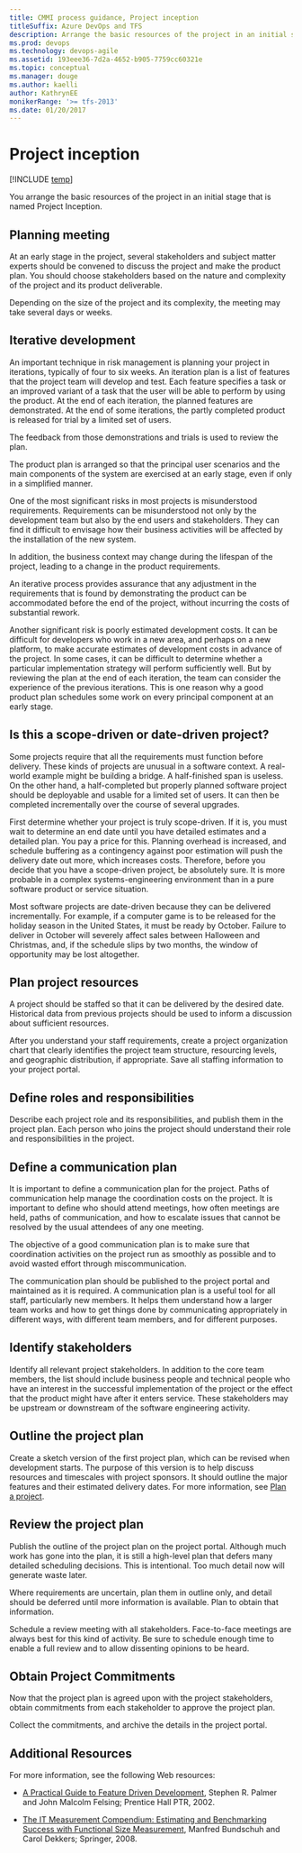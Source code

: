 ```yaml
---
title: CMMI process guidance, Project inception
titleSuffix: Azure DevOps and TFS
description: Arrange the basic resources of the project in an initial stage.
ms.prod: devops
ms.technology: devops-agile
ms.assetid: 193eee36-7d2a-4652-b905-7759cc60321e
ms.topic: conceptual
ms.manager: douge
ms.author: kaelliauthor: KathrynEE
monikerRange: '>= tfs-2013'
ms.date: 01/20/2017
---
```


# Project inception

[!INCLUDE [temp](../../../../_shared/version-vsts-tfs-all-versions.md)]

You arrange the basic resources of the project in an initial stage that is named Project Inception.  
  
##  <a name="PlanningMeeting"></a> Planning meeting  
 At an early stage in the project, several stakeholders and subject matter experts should be convened to discuss the project and make the product plan. You should choose stakeholders based on the nature and complexity of the project and its product deliverable.  
  
 Depending on the size of the project and its complexity, the meeting may take several days or weeks.  
  
##  <a name="Iterative"></a> Iterative development  
 An important technique in risk management is planning your project in iterations, typically of four to six weeks. An iteration plan is a list of features that the project team will develop and test. Each feature specifies a task or an improved variant of a task that the user will be able to perform by using the product. At the end of each iteration, the planned features are demonstrated. At the end of some iterations, the partly completed product is released for trial by a limited set of users.  
  
 The feedback from those demonstrations and trials is used to review the plan.  
  
 The product plan is arranged so that the principal user scenarios and the main components of the system are exercised at an early stage, even if only in a simplified manner.  
  
 One of the most significant risks in most projects is misunderstood requirements. Requirements can be misunderstood not only by the development team but also by the end users and stakeholders. They can find it difficult to envisage how their business activities will be affected by the installation of the new system.  
  
 In addition, the business context may change during the lifespan of the project, leading to a change in the product requirements.  
  
 An iterative process provides assurance that any adjustment in the requirements that is found by demonstrating the product can be accommodated before the end of the project, without incurring the costs of substantial rework.  
  
 Another significant risk is poorly estimated development costs. It can be difficult for developers who work in a new area, and perhaps on a new platform, to make accurate estimates of development costs in advance of the project. In some cases, it can be difficult to determine whether a particular implementation strategy will perform sufficiently well. But by reviewing the plan at the end of each iteration, the team can consider the experience of the previous iterations. This is one reason why a good product plan schedules some work on every principal component at an early stage.  
  
##  <a name="ScopeOrDateDriven"></a> Is this a scope-driven or date-driven project?  
 Some projects require that all the requirements must function before delivery. These kinds of projects are unusual in a software context. A real-world example might be building a bridge. A half-finished span is useless. On the other hand, a half-completed but properly planned software project should be deployable and usable for a limited set of users. It can then be completed incrementally over the course of several upgrades.  
  
 First determine whether your project is truly scope-driven. If it is, you must wait to determine an end date until you have detailed estimates and a detailed plan. You pay a price for this. Planning overhead is increased, and schedule buffering as a contingency against poor estimation will push the delivery date out more, which increases costs. Therefore, before you decide that you have a scope-driven project, be absolutely sure. It is more probable in a complex systems-engineering environment than in a pure software product or service situation.  
  
 Most software projects are date-driven because they can be delivered incrementally. For example, if a computer game is to be released for the holiday season in the United States, it must be ready by October. Failure to deliver in October will severely affect sales between Halloween and Christmas, and, if the schedule slips by two months, the window of opportunity may be lost altogether.  
  
##  <a name="PlanProjectResources"></a> Plan project resources  
 A project should be staffed so that it can be delivered by the desired date. Historical data from previous projects should be used to inform a discussion about sufficient resources.  
  
 After you understand your staff requirements, create a project organization chart that clearly identifies the project team structure, resourcing levels, and geographic distribution, if appropriate. Save all staffing information to your project portal.  
  
##  <a name="DefineRolesAndResponsibilities"></a> Define roles and responsibilities  
 Describe each project role and its responsibilities, and publish them in the project plan. Each person who joins the project should understand their role and responsibilities in the project.  
  
##  <a name="DefineCommunicationPlan"></a> Define a communication plan  
 It is important to define a communication plan for the project. Paths of communication help manage the coordination costs on the project. It is important to define who should attend meetings, how often meetings are held, paths of communication, and how to escalate issues that cannot be resolved by the usual attendees of any one meeting.  
  
 The objective of a good communication plan is to make sure that coordination activities on the project run as smoothly as possible and to avoid wasted effort through miscommunication.  
  
 The communication plan should be published to the project portal and maintained as it is required. A communication plan is a useful tool for all staff, particularly new members. It helps them understand how a larger team works and how to get things done by communicating appropriately in different ways, with different team members, and for different purposes.  
  
##  <a name="IdentifyStakeHolders"></a> Identify stakeholders  
 Identify all relevant project stakeholders. In addition to the core team members, the list should include business people and technical people who have an interest in the successful implementation of the project or the effect that the product might have after it enters service. These stakeholders may be upstream or downstream of the software engineering activity.  
  
##  <a name="Outline"></a> Outline the project plan  
 Create a sketch version of the first project plan, which can be revised when development starts. The purpose of this version is to help discuss resources and timescales with project sponsors. It should outline the major features and their estimated delivery dates. For more information, see [Plan a project](guidance-plan-a-project-cmmi.md).  
  
##  <a name="ReviewProjectPlan"></a> Review the project plan  
 Publish the outline of the project plan on the project portal. Although much work has gone into the plan, it is still a high-level plan that defers many detailed scheduling decisions. This is intentional. Too much detail now will generate waste later.  
  
 Where requirements are uncertain, plan them in outline only, and detail should be deferred until more information is available. Plan to obtain that information.  
  
 Schedule a review meeting with all stakeholders. Face-to-face meetings are always best for this kind of activity. Be sure to schedule enough time to enable a full review and to allow dissenting opinions to be heard.  
  
##  <a name="ObtainProjectCommitments"></a> Obtain Project Commitments  
 Now that the project plan is agreed upon with the project stakeholders, obtain commitments from each stakeholder to approve the project plan.  
  
 Collect the commitments, and archive the details in the project portal.  
  
##  <a name="AdditionalResources"></a> Additional Resources  
 For more information, see the following Web resources:  
  
-   [A Practical Guide to Feature Driven Development](http://go.microsoft.com/fwlink/?LinkId=179021), Stephen R. Palmer and John Malcolm Felsing; Prentice Hall PTR, 2002.  
  
-   [The IT Measurement Compendium: Estimating and Benchmarking Success with Functional Size Measurement](http://go.microsoft.com/fwlink/?LinkId=179022), Manfred Bundschuh and Carol Dekkers; Springer, 2008.